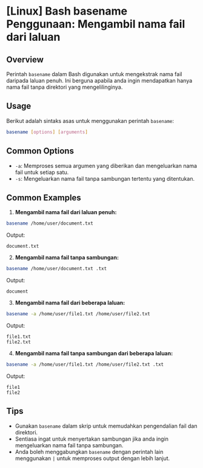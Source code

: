 # [Linux] Bash basename Penggunaan: Mengambil nama fail dari laluan

## Overview
Perintah `basename` dalam Bash digunakan untuk mengekstrak nama fail daripada laluan penuh. Ini berguna apabila anda ingin mendapatkan hanya nama fail tanpa direktori yang mengelilinginya.

## Usage
Berikut adalah sintaks asas untuk menggunakan perintah `basename`:

```bash
basename [options] [arguments]
```

## Common Options
- `-a`: Memproses semua argumen yang diberikan dan mengeluarkan nama fail untuk setiap satu.
- `-s`: Mengeluarkan nama fail tanpa sambungan tertentu yang ditentukan.

## Common Examples

1. **Mengambil nama fail dari laluan penuh:**

```bash
basename /home/user/document.txt
```
Output:
```
document.txt
```

2. **Mengambil nama fail tanpa sambungan:**

```bash
basename /home/user/document.txt .txt
```
Output:
```
document
```

3. **Mengambil nama fail dari beberapa laluan:**

```bash
basename -a /home/user/file1.txt /home/user/file2.txt
```
Output:
```
file1.txt
file2.txt
```

4. **Mengambil nama fail tanpa sambungan dari beberapa laluan:**

```bash
basename -a /home/user/file1.txt /home/user/file2.txt .txt
```
Output:
```
file1
file2
```

## Tips
- Gunakan `basename` dalam skrip untuk memudahkan pengendalian fail dan direktori.
- Sentiasa ingat untuk menyertakan sambungan jika anda ingin mengeluarkan nama fail tanpa sambungan.
- Anda boleh menggabungkan `basename` dengan perintah lain menggunakan `|` untuk memproses output dengan lebih lanjut.